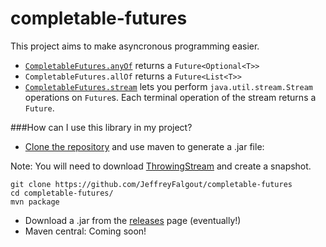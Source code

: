 # completable-futures
This project aims to make asyncronous programming easier.

 - [`CompletableFutures.anyOf`](src/main/java/name/falgout/jeffrey/concurrent/CompletableFutures.java) returns a `Future<Optional<T>>`
 - `CompletableFutures.allOf` returns a `Future<List<T>>`
 - [`CompletableFutures.stream`](src/main/java/name/falgout/jeffrey/stream/future/FutureStream.java) lets you perform `java.util.stream.Stream` operations on `Future`s. Each terminal operation of the stream returns a `Future`.
 
 ###How can I use this library in my project?
 - [Clone the repository](http://git-scm.com/book/en/Git-Basics-Getting-a-Git-Repository#Cloning-an-Existing-Repository) and use maven to generate a .jar file:

Note: You will need to download [ThrowingStream](https://github.com/JeffreyFalgout/ThrowingStream) and create a snapshot.
````
git clone https://github.com/JeffreyFalgout/completable-futures
cd completable-futures/
mvn package
````
 - Download a .jar from the [releases](../../releases/) page (eventually!)
 - Maven central: Coming soon!
